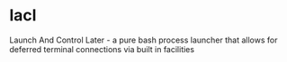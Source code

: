 # lacl
Launch And Control Later - a pure bash process launcher that allows for deferred terminal connections via built in facilities

